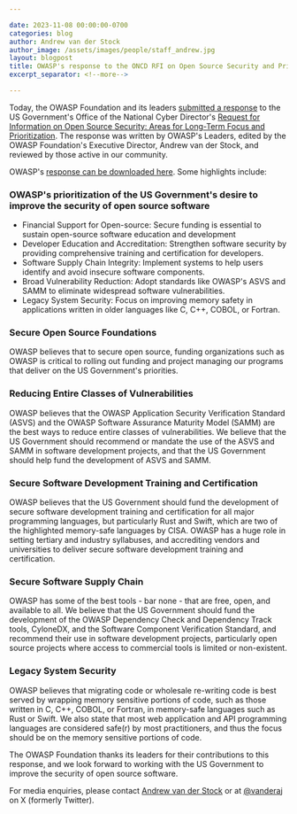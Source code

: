 ```yaml
---

date: 2023-11-08 00:00:00-0700
categories: blog
author: Andrew van der Stock
author_image: /assets/images/people/staff_andrew.jpg
layout: blogpost
title: OWASP's response to the ONCD RFI on Open Source Security and Prioritization
excerpt_separator: <!--more-->

---
```


Today, the OWASP Foundation and its leaders [submitted a response](/assets/files/posts/Open-Source%20Software%20Security%20RFI%20Response%20-%20OWASP.pdf) to the US Government's Office of the National Cyber Director's [Request for Information on Open Source Security: Areas for Long-Term Focus and Prioritization](https://www.whitehouse.gov/oncd/briefing-room/2023/08/10/fact-sheet-office-of-the-national-cyber-director-requests-public-comment-on-open-source-software-security-and-memory-safe-programming-languages/). The response was written by OWASP's Leaders, edited by the OWASP Foundation's Executive Director, Andrew van der Stock, and reviewed by those active in our community.

<!--more-->

OWASP's [response can be downloaded here](/assets/files/posts/Open-Source%20Software%20Security%20RFI%20Response%20-%20OWASP.pdf). Some highlights include:

### OWASP's prioritization of the US Government's desire to improve the security of open source software

- Financial Support for Open-source: Secure funding is essential to sustain open-source software education and development
- Developer Education and Accreditation: Strengthen software security by providing comprehensive training and certification for developers.
- Software Supply Chain Integrity: Implement systems to help users identify and avoid insecure software components.
- Broad Vulnerability Reduction: Adopt standards like OWASP's ASVS and SAMM to eliminate widespread software vulnerabilities.
- Legacy System Security: Focus on improving memory safety in applications written in older languages like C, C++, COBOL, or Fortran.

### Secure Open Source Foundations

OWASP believes that to secure open source, funding organizations such as OWASP is critical to rolling out funding and project managing our programs that deliver on the US Government's priorities.

### Reducing Entire Classes of Vulnerabilities

OWASP believes that the OWASP Application Security Verification Standard (ASVS) and the OWASP Software Assurance Maturity Model (SAMM) are the best ways to reduce entire classes of vulnerabilities. We believe that the US Government should recommend or mandate the use of the ASVS and SAMM in software development projects, and that the US Government should help fund the development of ASVS and SAMM.

### Secure Software Development Training and Certification

OWASP believes that the US Government should fund the development of secure software development training and certification for all major programming languages, but particularly Rust and Swift, which are two of the highlighted memory-safe languages by CISA. OWASP has a huge role in setting tertiary and industry syllabuses, and accrediting vendors and universities to deliver secure software development training and certification.

### Secure Software Supply Chain

OWASP has some of the best tools - bar none - that are free, open, and available to all. We believe that the US Government should fund the development of the OWASP Dependency Check and Dependency Track tools, CyloneDX, and the Software Component Verification Standard, and recommend their use in software development projects, particularly open source projects where access to commercial tools is limited or non-existent.

### Legacy System Security

OWASP believes that migrating code or wholesale re-writing code is best served by wrapping memory sensitive portions of code, such as those written in C, C++, COBOL, or Fortran, in memory-safe languages such as Rust or Swift. We also state that most web application and API programming languages are considered safe(r) by most practitioners, and thus the focus should be on the memory sensitive portions of code.

The OWASP Foundation thanks its leaders for their contributions to this response, and we look forward to working with the US Government to improve the security of open source software.

For media enquiries, please contact [Andrew van der Stock](mailto:andrew.vanderstock@owasp.com) or at [@vanderaj](https://twitter.com/vanderaj) on X (formerly Twitter).
